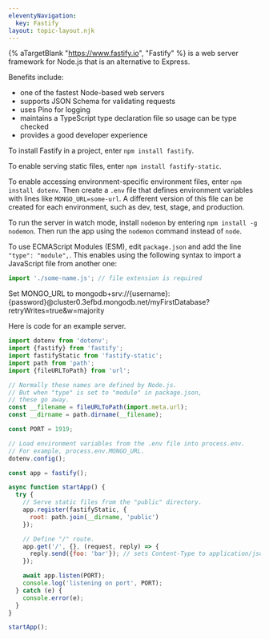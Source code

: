 ```yaml
---
eleventyNavigation:
  key: Fastify
layout: topic-layout.njk
---
```


{% aTargetBlank "https://www.fastify.io", "Fastify" %}
is a web server framework for Node.js that is an alternative to Express.

Benefits include:

- one of the fastest Node-based web servers
- supports JSON Schema for validating requests
- uses Pino for logging
- maintains a TypeScript type declaration file
  so usage can be type checked
- provides a good developer experience

To install Fastify in a project, enter `npm install fastify`.

To enable serving static files, enter `npm install fastify-static`.

To enable accessing environment-specific environment files,
enter `npm install dotenv`.
Then create a `.env` file that defines environment variables
with lines like `MONGO_URL=some-url`.
A different version of this file can be created for each environment,
such as dev, test, stage, and production.

To run the server in watch mode,
install `nodemon` by entering `npm install -g nodemon`.
Then run the app using the `nodemon` command instead of `node`.

To use ECMAScript Modules (ESM),
edit `package.json` and add the line `"type": "module",`.
This enables using the following syntax to
import a JavaScript file from another one:

```js
import './some-name.js'; // file extension is required
```

Set MONGO_URL to
mongodb+srv://{username}:{password}@cluster0.3efbd.mongodb.net/myFirstDatabase?retryWrites=true&w=majority

Here is code for an example server.

```js
import dotenv from 'dotenv';
import {fastify} from 'fastify';
import fastifyStatic from 'fastify-static';
import path from 'path';
import {fileURLToPath} from 'url';

// Normally these names are defined by Node.js.
// But when "type" is set to "module" in package.json,
// these go away.
const __filename = fileURLToPath(import.meta.url);
const __dirname = path.dirname(__filename);

const PORT = 1919;

// Load environment variables from the .env file into process.env.
// For example, process.env.MONGO_URL.
dotenv.config();

const app = fastify();

async function startApp() {
  try {
    // Serve static files from the "public" directory.
    app.register(fastifyStatic, {
      root: path.join(__dirname, 'public')
    });

    // Define "/" route.
    app.get('/', {}, (request, reply) => {
      reply.send({foo: 'bar'}); // sets Content-Type to application/json
    });

    await app.listen(PORT);
    console.log('listening on port', PORT);
  } catch (e) {
    console.error(e);
  }
}

startApp();
```
